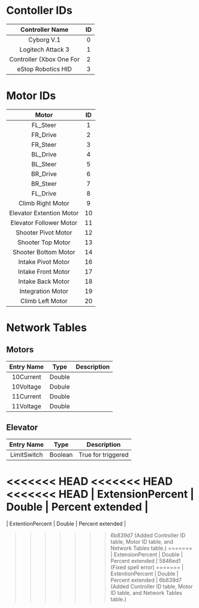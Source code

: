 # Contoller IDs
|  Controller Name | ID |
|:----------------:|:--:|
| Cyborg V.1 | 0 |
| Logitech Attack 3| 1 |
| Controller (Xbox One For | 2 |
| eStop Robotics HID | 3 |
# Motor IDs
|  Motor  | ID |
|:-------:|:--:|
| FL_Steer | 1 |
| FR_Drive | 2 |
| FR_Steer | 3 |
| BL_Drive | 4 |
| BL_Steer | 5 |
| BR_Drive | 6 |
| BR_Steer | 7 |
| FL_Drive | 8 |
| Climb Right Motor| 9 |
| Elevator Extention Motor | 10 |
| Elevator Follower Motor | 11 |
| Shooter Pivot Motor | 12 |
| Shooter Top Motor | 13 |
| Shooter Bottom Motor | 14 |
| Intake Pivot Motor | 16 |
| Intake Front Motor | 17 |
| Intake Back Motor | 18 |
| Integration Motor | 19 |
| Climb Left Motor | 20 |

# Network Tables
## Motors
| Entry Name | Type | Description |
|:----------:|:----:|:-----------:|
| 10Current | Double | |
| 10Voltage | Dobule | |
| 11Current | Double | |
| 11Voltage | Double | |
## Elevator
| Entry Name | Type | Description |
|:----------:|:----:|:-----------:|
| LimitSwitch | Boolean | True for triggered |
<<<<<<< HEAD
<<<<<<< HEAD
<<<<<<< HEAD
| ExtensionPercent | Double | Percent extended |
=======
| ExtentionPercent | Double | Percent extended |
>>>>>>> 6b839d7 (Added Controller ID table, Motor ID table, and Network Tables table.)
=======
| ExtensionPercent | Double | Percent extended |
>>>>>>> 5846ed1 (Fixed spell error)
=======
| ExtentionPercent | Double | Percent extended |
>>>>>>> 6b839d7 (Added Controller ID table, Motor ID table, and Network Tables table.)
